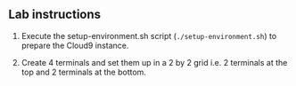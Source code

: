 ## Lab instructions

1. Execute the setup-environment.sh script (`./setup-environment.sh`)  to prepare the Cloud9 instance.

2. Create 4 terminals and set them up in a 2 by 2 grid i.e. 2 terminals at the top and 2 terminals at the bottom.